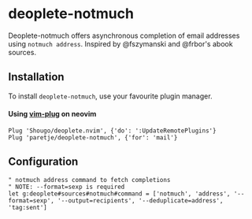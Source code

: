 # deoplete-notmuch

Deoplete-notmuch offers asynchronous completion of email addresses using `notmuch address`.
Inspired by @fszymanski and @frbor's abook sources.

## Installation

To install `deoplete-notmuch`, use your favourite plugin manager.

#### Using [vim-plug](https://github.com/junegunn/vim-plug) on neovim

```vim
Plug 'Shougo/deoplete.nvim', {'do': ':UpdateRemotePlugins'}
Plug 'paretje/deoplete-notmuch', {'for': 'mail'}
```

## Configuration
```vim
" notmuch address command to fetch completions
" NOTE: --format=sexp is required
let g:deoplete#sources#notmuch#command = ['notmuch', 'address', '--format=sexp', '--output=recipients', '--deduplicate=address', 'tag:sent']
```
